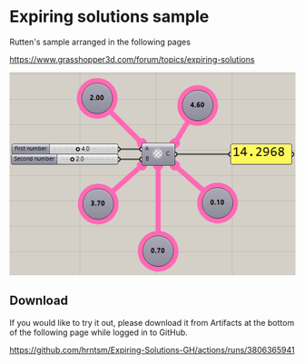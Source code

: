 # Expiring solutions sample

Rutten's sample arranged in the following pages

https://www.grasshopper3d.com/forum/topics/expiring-solutions


![](https://github.com/hrntsm/Expiring-Solutions-GH/blob/main/image/FiveModifiers.png?raw=true)

## Download

If you would like to try it out, please download it from Artifacts at the bottom of the following page while logged in to GitHub.

https://github.com/hrntsm/Expiring-Solutions-GH/actions/runs/3806365941

